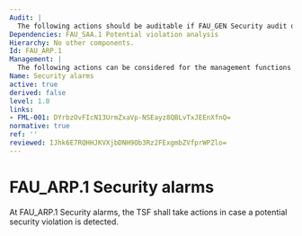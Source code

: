 ```yaml
---
Audit: |
  The following actions should be auditable if FAU_GEN Security audit data generation is included in the PP, PP-Module, functional package or ST: a) minimal: Actions taken due to potential security violations.
Dependencies: FAU_SAA.1 Potential violation analysis
Hierarchy: No other components.
Id: FAU_ARP.1
Management: |
  The following actions can be considered for the management functions in FMT: a) the management (addition, removal, or modification) of actions.
Name: Security alarms
active: true
derived: false
level: 1.0
links:
- FML-001: DYrbzOvFIcN13UrmZxaVp-NSEayz8QBLvTxJEEnXfnQ=
normative: true
ref: ''
reviewed: IJhk6E7RQHHJKVXjbDNH9Ob3Rz2FExgmbZVfprWPZlo=
---
```


# FAU_ARP.1 Security alarms

At FAU_ARP.1 Security alarms, the TSF shall take actions in case a potential security violation is detected.